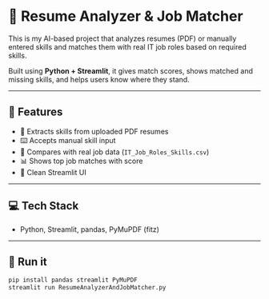 # 📄 Resume Analyzer & Job Matcher

This is my AI-based project that analyzes resumes (PDF) or manually entered skills and matches them with real IT job roles based on required skills.

Built using **Python + Streamlit**, it gives match scores, shows matched and missing skills, and helps users know where they stand.

---

## 🔧 Features

- 📄 Extracts skills from uploaded PDF resumes
- ⌨️ Accepts manual skill input
- 🧠 Compares with real job data (`IT_Job_Roles_Skills.csv`)
- 📊 Shows top job matches with score
- 🧾 Clean Streamlit UI

---

## 💻 Tech Stack

- Python, Streamlit, pandas, PyMuPDF (fitz)

---

## 🚀 Run it

```bash
pip install pandas streamlit PyMuPDF
streamlit run ResumeAnalyzerAndJobMatcher.py

